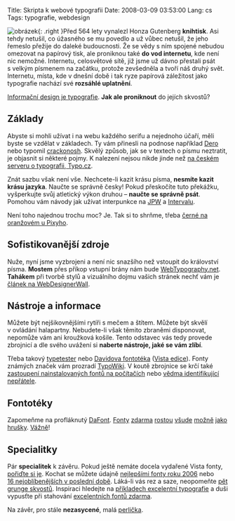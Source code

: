Title: Skripta k webové typografii
Date: 2008-03-09 03:53:00
Lang: cs
Tags: typografie, webdesign

![obrázek]({static}/images/54.jpg){: .right }Před 564 lety vynalezl Honza Gutenberg **knihtisk**. Asi tehdy netušil, co úžasného se mu povedlo a už vůbec netušil, že jeho řemeslo přežije do daleké budoucnosti. Že se vědy s ním spojené nebudou omezovat na papírový tisk, ale proniknou také **do vod internetu**, kde není nic nemožné. Internetu, celosvětové sítě, již jsme už dávno přestali psát s velkým písmenem na začátku, protože zevšedněla a tvoří náš druhý svět. Internetu, místa, kde v dnešní době i tak ryze papírová záležitost jako typografie nachází své **rozsáhlé uplatnění**.

[Informační design je typografie](http://interval.cz/clanky/webdesign-je-z-95-typografie-zakladni-myslenky/). **Jak ale proniknout** do jejích skvostů?

## Základy

Abyste si mohli užívat i na webu každého serifu a nejednoho účaří, měli byste se vzdělat v základech. Ty vám přinesli na podnose například [Dero](http://typografie.dero.name/) nebo typomil [crackonosh](http://www.typomil.com/). Skvělý způsob, jak se v textech o písmu neztratit, je objasnit si některé pojmy. K nalezení nejsou nikde jinde než [na českém serveru o typografii, Typo.cz](http://www.typo.cz/_typo/typo-normy-slovnik.html).

Znát sazbu však není vše. Nechcete-li kazit krásu písma, **nesmíte kazit krásu jazyka**. Naučte se správně česky! Pokud přeskočíte tuto překážku, vyšperkujte svůj atletický výkon druhou – **naučte se správně psát**. Pomohou vám návody jak užívat interpunkce na [JPW](http://www.jakpsatweb.cz/interpunkce.html) a [Intervalu](http://interval.cz/clanky/webdesignerovy-poznamky-z-typografie/).

Není toho najednou trochu moc? Je. Tak si to shrňme, třeba [černé na oranžovém u Pixyho](http://www.pixy.cz/pixylophone/2003_02_archiv.html#1046432237).

## Sofistikovanější zdroje

Nuže, nyní jsme vyzbrojeni a není nic snazšího než vstoupit do království písma. **Mostem** přes příkop vstupní brány nám bude [WebTypography­.net](http://webtypography.net/toc/). **Tahákem** při tvorbě stylů a vizuálního dojmu vašich stránek nechť vám je [článek na WebDesignerWall](http://www.webdesignerwall.com/tutorials/typographic-contrast-flow/).

## Nástroje a informace

Můžete být nejšikovnějšími rytíři s mečem a štítem. Můžete být skvělí v ovládání halapartny. Nebudete-li však těmito zbraněmi disponovat, nepomůže vám ani kroužková košile. Tento odstavec vás tedy provede zbrojnicí a dle svého uvážení si **naberte nástroje, jaké se vám zlíbí**.

Třeba takový [typetester](http://typetester.maratz.com/) nebo [Davidova fontotéka](http://www.dgx.cz/tools/fonts/) ([Vista edice](http://www.dgx.cz/tools/fonts/vista.php)). Fonty známých značek vám prozradí [TypoWiki](http://www.typografie.info/typowiki/index.php?title=Hausschrift-Liste_Unternehmen-zu-Schrift). V koutě zbrojnice se krčí také [zastoupení nainstalovaných fontů na počítačích](http://www.codestyle.org/css/font-family/sampler-CombinedResults.shtml)
nebo [vědma identifikující nepřátele](http://www.myfonts.com/WhatTheFont/).

## Fontotéky

Zapomeňme na profláknutý [DaFont](http://www.dafont.com/). [Fonty](http://www.creamundo.com/index.php?lang=en) [zdarma](http://www.abstractfonts.com/) [rostou](http://betterfonts.com/) [všude](http://www.fontfinder.ws/) [možně](http://www.fonts500.com/) [jako](http://www.fawnt.com/) [hrušky](http://www.identifont.com/free-fonts.html). [Vážně](http://www.designerinaction.de/fonts/)!

## Specialitky

Pár **specialitek** k závěru. Pokud ještě nemáte docela vydařené Vista fonty, [pořiďte si je](http://jeffmilner.com/index.php/2005/07/30/windows-vista-fonts-now-available/). Kochat se můžete údajně [nejlepšími fonty roku 2006](http://www.myfonts.com/newsletters/sp/200701.html) nebo [16 nejoblíbeněj­ších v poslední době](http://www.inspirationbit.com/16-best-loved-font-bits-in-web-design/). Láká-li vás rez a saze, neopomeňte [pět grunge skvostů](http://www.bittbox.com/freebies/5-excellent-free-grunge-fonts/). Inspiraci hledejte na [příkladech excelentní typografie](http://ilovetypography.com/2007/09/19/15-excellent-examples-of-web-typography/) a duši vypusťte při stahování [excelentních fontů zdarma](http://www.alvit.de/blog/article/20-best-license-free-official-fonts).

Na závěr, pro stále **nezasycené**, malá [perlička](http://cg.scs.carleton.ca/~luc/original2fonts.html).
